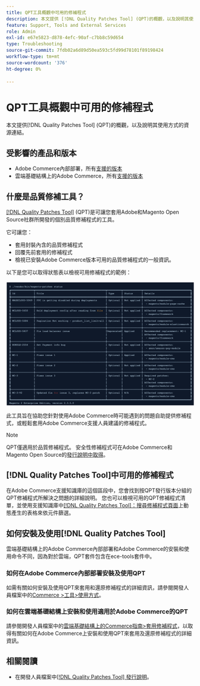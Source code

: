 ```yaml
---
title: QPT工具概觀中可用的修補程式
description: 本文提供 [!DNL Quality Patches Tool] (QPT)的概觀，以及說明其使用方式的資源連結。
feature: Support, Tools and External Services
role: Admin
exl-id: e67e5823-d878-4efc-90af-c7bb8c59d654
type: Troubleshooting
source-git-commit: 7fdb02a6d89d50ea593c5fd99d78101f89198424
workflow-type: tm+mt
source-wordcount: '376'
ht-degree: 0%

---
```


# QPT工具概觀中可用的修補程式

本文提供[!DNL Quality Patches Tool] (QPT)的概觀，以及說明其使用方式的資源連結。

## 受影響的產品和版本

* Adobe Commerce內部部署，所有[支援的版本](https://www.adobe.com/content/dam/cc/en/legal/terms/enterprise/pdfs/Adobe-Commerce-Software-Lifecycle-Policy.pdf)
* 雲端基礎結構上的Adobe Commerce，所有[支援的版本](https://www.adobe.com/content/dam/cc/en/legal/terms/enterprise/pdfs/Adobe-Commerce-Software-Lifecycle-Policy.pdf)

## 什麼是品質修補工具？

[[!DNL Quality Patches Tool]](https://github.com/magento/quality-patches) (QPT)是可讓您套用Adobe和Magento Open Source社群所開發的個別品質修補程式的工具。

它可讓您：

* 套用封裝內含的品質修補程式
* 回覆先前套用的修補程式
* 檢視已安裝Adobe Commerce版本可用的品質修補程式的一般資訊。

以下是您可以取得狀態表以檢視可用修補程式的範例：

![Magento_patches_list](/help/assets/tools/status_table.png)

此工具旨在協助您針對使用Adobe Commerce時可能遇到的問題自助提供修補程式，或輕鬆套用Adobe Commerce支援人員建議的修補程式。

>[!NOTE]
>
>QPT僅適用於品質修補程式。 安全性修補程式可在Adobe Commerce和Magento Open Source的[發行說明中取得](https://experienceleague.adobe.com/docs/commerce-operations/release/notes/overview.html?lang=zh-Hant)。

## [!DNL Quality Patches Tool]中可用的修補程式

在Adobe Commerce支援知識庫的這個區段中，您會找到按QPT發行版本分組的QPT修補程式所解決之問題的詳細說明。
您也可以檢視可用的QPT修補程式清單，並使用支援知識庫中[[!DNL Quality Patches Tool]：搜尋修補程式頁面](https://experienceleague.adobe.com/tools/commerce-quality-patches/index.html?lang=zh-Hant)上動態產生的表格來依元件篩選。

## 如何安裝及使用[!DNL Quality Patches Tool]

雲端基礎結構上的Adobe Commerce內部部署和Adobe Commerce的安裝和使用命令不同，因為對於雲端，QPT套件包含在ece-tools套件中。

### 如何在Adobe Commerce內部部署安裝及使用QPT

如需有關如何安裝及使用QPT來套用和還原修補程式的詳細資訊，請參閱開發人員檔案中的[Commerce >工具>使用方式](../usage.md)。

### 如何在雲端基礎結構上安裝和使用適用於Adobe Commerce的QPT

請參閱開發人員檔案中的[雲端基礎結構上的Commerce指南>套用修補程式](https://experienceleague.adobe.com/docs/commerce-cloud-service/user-guide/develop/upgrade/apply-patches.html?lang=zh-Hant)，以取得有關如何在Adobe Commerce上安裝和使用QPT來套用及還原修補程式的詳細資訊。

## 相關閱讀

* 在開發人員檔案中[[!DNL Quality Patches Tool] 發行說明](https://experienceleague.adobe.com/docs/commerce-operations/tools/quality-patches-tool/release-notes.html?lang=zh-Hant)。
